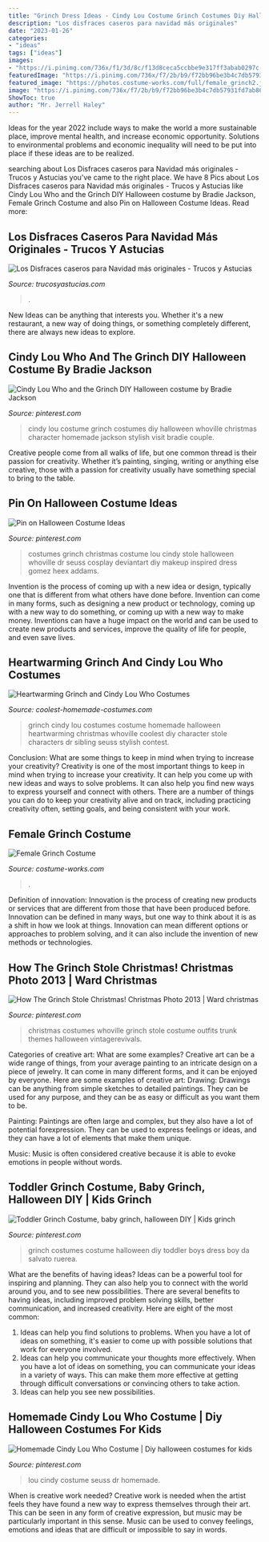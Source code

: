 ```yaml
---
title: "Grinch Dress Ideas - Cindy Lou Costume Grinch Costumes Diy Halloween Whoville Christmas Character Homemade Jackson Stylish Visit Bradie Couple"
description: "Los disfraces caseros para navidad más originales"
date: "2023-01-26"
categories:
- "ideas"
tags: ["ideas"]
images:
- "https://i.pinimg.com/736x/f1/3d/8c/f13d8ceca5ccbbe9e317ff3abab0297c--cindy-lou-who-costume-dr-seuss.jpg"
featuredImage: "https://i.pinimg.com/736x/f7/2b/b9/f72bb96be3b4c7db57931fd7ab868e81--whoville-costumes-christmas-photos.jpg"
featured_image: "https://photos.costume-works.com/full/female_grinch2.jpg"
image: "https://i.pinimg.com/736x/f7/2b/b9/f72bb96be3b4c7db57931fd7ab868e81--whoville-costumes-christmas-photos.jpg"
ShowToc: true
author: "Mr. Jerrell Haley"
---
```



Ideas for the year 2022 include ways to make the world a more sustainable place, improve mental health, and increase economic opportunity. Solutions to environmental problems and economic inequality will need to be put into place if these ideas are to be realized.

	

		
searching about Los Disfraces caseros para Navidad más originales - Trucos y Astucias you've came to the right place. We have 8 Pics about Los Disfraces caseros para Navidad más originales - Trucos y Astucias like Cindy Lou Who and the Grinch DIY Halloween costume by Bradie Jackson, Female Grinch Costume and also Pin on Halloween Costume Ideas. Read more:
		
    
## Los Disfraces Caseros Para Navidad Más Originales - Trucos Y Astucias

<img loading=lazy src="https://trucosyastucias.com/wp-content/uploads/2017/12/disfraz-grinch-noel-casero-facil.jpg" onerror="this.onerror=null;this.src='https://tse1.mm.bing.net/th?id=OIP.Go1Evfjl_c3O2pqklth7hQAAAA&amp;pid=15.1';" alt="Los Disfraces caseros para Navidad más originales - Trucos y Astucias">

_Source: trucosyastucias.com_

>. 

	

New Ideas can be anything that interests you. Whether it's a new restaurant, a new way of doing things, or something completely different, there are always new ideas to explore.

    
## Cindy Lou Who And The Grinch DIY Halloween Costume By Bradie Jackson

<img loading=lazy src="https://i.pinimg.com/736x/9c/ef/ab/9cefabe7703bbecd712c670d74f5d53a--cindy-lou-who-diy-halloween-costumes.jpg" onerror="this.onerror=null;this.src='https://tse4.mm.bing.net/th?id=OIP.unFTrkKdsz06SVvMJIR2wAHaNK&amp;pid=15.1';" alt="Cindy Lou Who and the Grinch DIY Halloween costume by Bradie Jackson">

_Source: pinterest.com_

>cindy lou costume grinch costumes diy halloween whoville christmas character homemade jackson stylish visit bradie couple. 

	

Creative people come from all walks of life, but one common thread is their passion for creativity. Whether it’s painting, singing, writing or anything else creative, those with a passion for creativity usually have something special to bring to the table.

    
## Pin On Halloween Costume Ideas

<img loading=lazy src="https://i.pinimg.com/736x/8e/e1/e7/8ee1e7663dbb040aab813696e1885f7b--the-grinch-stole-christmas-christmas-.jpg" onerror="this.onerror=null;this.src='https://tse4.mm.bing.net/th?id=OIP.hEuIWMrYwcbLkH7ebiiNSgHaLH&amp;pid=15.1';" alt="Pin on Halloween Costume Ideas">

_Source: pinterest.com_

>costumes grinch christmas costume lou cindy stole halloween whoville dr seuss cosplay deviantart diy makeup inspired dress gomez heex addams. 

	

Invention is the process of coming up with a new idea or design, typically one that is different from what others have done before. Invention can come in many forms, such as designing a new product or technology, coming up with a new way to do something, or coming up with a new way to make money. Inventions can have a huge impact on the world and can be used to create new products and services, improve the quality of life for people, and even save lives.

    
## Heartwarming Grinch And Cindy Lou Who Costumes

<img loading=lazy src="http://www.coolest-homemade-costumes.com/files/2014/11/grinch-captures-cindy-lous-heart-127412-e1415140016793.jpg" onerror="this.onerror=null;this.src='https://tse1.mm.bing.net/th?id=OIP.NRZMm7o0wS0K5ZKc1HmOKQHaLl&amp;pid=15.1';" alt="Heartwarming Grinch and Cindy Lou Who Costumes">

_Source: coolest-homemade-costumes.com_

>grinch cindy lou costumes costume homemade halloween heartwarming christmas whoville coolest diy character stole characters dr sibling seuss stylish contest. 

	

Conclusion: What are some things to keep in mind when trying to increase your creativity?
Creativity is one of the most important things to keep in mind when trying to increase your creativity. It can help you come up with new ideas and ways to solve problems. It can also help you find new ways to express yourself and connect with others. There are a number of things you can do to keep your creativity alive and on track, including practicing creativity often, setting goals, and being consistent with your work.

    
## Female Grinch Costume

<img loading=lazy src="https://photos.costume-works.com/full/female_grinch2.jpg" onerror="this.onerror=null;this.src='https://tse4.mm.bing.net/th?id=OIP.2e9Ghw-GAUxE2Cb1NR82KwHaMh&amp;pid=15.1';" alt="Female Grinch Costume">

_Source: costume-works.com_

>. 

	

Definition of innovation:
Innovation is the process of creating new products or services that are different from those that have been produced before. Innovation can be defined in many ways, but one way to think about it is as a shift in how we look at things. Innovation can mean different options or approaches to problem solving, and it can also include the invention of new methods or technologies.

    
## How The Grinch Stole Christmas! Christmas Photo 2013 | Ward Christmas

<img loading=lazy src="https://i.pinimg.com/736x/f7/2b/b9/f72bb96be3b4c7db57931fd7ab868e81--whoville-costumes-christmas-photos.jpg" onerror="this.onerror=null;this.src='https://tse1.mm.bing.net/th?id=OIP.LWFqZJKwEwb6FlkP7MGQbQHaLZ&amp;pid=15.1';" alt="How The Grinch Stole Christmas! Christmas Photo 2013 | Ward christmas">

_Source: pinterest.com_

>christmas costumes whoville grinch stole costume outfits trunk themes halloween vintagerevivals. 

	

Categories of creative art: What are some examples?
Creative art can be a wide range of things, from your average painting to an intricate design on a piece of jewelry. It can come in many different forms, and it can be enjoyed by everyone. Here are some examples of creative art:
Drawing: Drawings can be anything from simple sketches to detailed paintings. They can be used for any purpose, and they can be as easy or difficult as you want them to be.

Painting: Paintings are often large and complex, but they also have a lot of potential forexpression. They can be used to express feelings or ideas, and they can have a lot of elements that make them unique.

Music: Music is often considered creative because it is able to evoke emotions in people without words.

    
## Toddler Grinch Costume, Baby Grinch, Halloween DIY | Kids Grinch

<img loading=lazy src="https://i.pinimg.com/originals/8b/7b/e5/8b7be512ec7c18658f434a5482fcd8ca.jpg" onerror="this.onerror=null;this.src='https://tse1.mm.bing.net/th?id=OIP.4Y1G26FxjA3ON_CPB4NHCwHaMS&amp;pid=15.1';" alt="Toddler Grinch Costume, baby grinch, halloween DIY | Kids grinch">

_Source: pinterest.com_

>grinch costumes costume halloween diy toddler boys dress boy da salvato ruerea. 

	

What are the benefits of having ideas?
Ideas can be a powerful tool for inspiring and planning. They can also help you to connect with the world around you, and to see new possibilities. There are several benefits to having ideas, including improved problem solving skills, better communication, and increased creativity. Here are eight of the most common: 
1. Ideas can help you find solutions to problems. When you have a lot of ideas on something, it's easier to come up with possible solutions that work for everyone involved.
2. Ideas can help you communicate your thoughts more effectively. When you have a lot of ideas on something, you can communicate your ideas in a variety of ways. This can make them more effective at getting through difficult conversations or convincing others to take action. 
3. Ideas can help you see new possibilities.

    
## Homemade Cindy Lou Who Costume | Diy Halloween Costumes For Kids

<img loading=lazy src="https://i.pinimg.com/736x/f1/3d/8c/f13d8ceca5ccbbe9e317ff3abab0297c--cindy-lou-who-costume-dr-seuss.jpg" onerror="this.onerror=null;this.src='https://tse2.mm.bing.net/th?id=OIP.D7MdDmvu6yTHm9OQq-AxuwHaJ5&amp;pid=15.1';" alt="Homemade Cindy Lou Who Costume | Diy halloween costumes for kids">

_Source: pinterest.com_

>lou cindy costume seuss dr homemade. 

	

When is creative work needed?
Creative work is needed when the artist feels they have found a new way to express themselves through their art. This can be seen in any form of creative expression, but music may be particularly important in this sense. Music can be used to convey feelings, emotions and ideas that are difficult or impossible to say in words.

